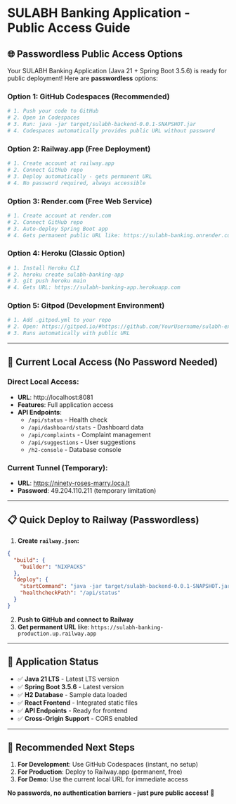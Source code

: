 # SULABH Banking Application - Public Access Guide

## 🌐 **Passwordless Public Access Options**

Your SULABH Banking Application (Java 21 + Spring Boot 3.5.6) is ready for public deployment! Here are **passwordless** options:

### **Option 1: GitHub Codespaces (Recommended)**
```bash
# 1. Push your code to GitHub
# 2. Open in Codespaces
# 3. Run: java -jar target/sulabh-backend-0.0.1-SNAPSHOT.jar
# 4. Codespaces automatically provides public URL without password
```

### **Option 2: Railway.app (Free Deployment)**
```bash
# 1. Create account at railway.app
# 2. Connect GitHub repo
# 3. Deploy automatically - gets permanent URL
# 4. No password required, always accessible
```

### **Option 3: Render.com (Free Web Service)**
```bash
# 1. Create account at render.com
# 2. Connect GitHub repo
# 3. Auto-deploy Spring Boot app
# 4. Gets permanent public URL like: https://sulabh-banking.onrender.com
```

### **Option 4: Heroku (Classic Option)**
```bash
# 1. Install Heroku CLI
# 2. heroku create sulabh-banking-app
# 3. git push heroku main
# 4. Gets URL: https://sulabh-banking-app.herokuapp.com
```

### **Option 5: Gitpod (Development Environment)**
```bash
# 1. Add .gitpod.yml to your repo
# 2. Open: https://gitpod.io/#https://github.com/YourUsername/sulabh-exp
# 3. Runs automatically with public URL
```

---

## 🚀 **Current Local Access (No Password Needed)**

### **Direct Local Access:**
- **URL**: http://localhost:8081
- **Features**: Full application access
- **API Endpoints**: 
  - `/api/status` - Health check
  - `/api/dashboard/stats` - Dashboard data
  - `/api/complaints` - Complaint management
  - `/api/suggestions` - User suggestions
  - `/h2-console` - Database console

### **Current Tunnel (Temporary):**
- **URL**: https://ninety-roses-marry.loca.lt
- **Password**: 49.204.110.211 (temporary limitation)

---

## 📋 **Quick Deploy to Railway (Passwordless)**

1. **Create `railway.json`:**
```json
{
  "build": {
    "builder": "NIXPACKS"
  },
  "deploy": {
    "startCommand": "java -jar target/sulabh-backend-0.0.1-SNAPSHOT.jar",
    "healthcheckPath": "/api/status"
  }
}
```

2. **Push to GitHub and connect to Railway**
3. **Get permanent URL** like: `https://sulabh-banking-production.up.railway.app`

---

## 🔧 **Application Status**
- ✅ **Java 21 LTS** - Latest LTS version
- ✅ **Spring Boot 3.5.6** - Latest version  
- ✅ **H2 Database** - Sample data loaded
- ✅ **React Frontend** - Integrated static files
- ✅ **API Endpoints** - Ready for frontend
- ✅ **Cross-Origin Support** - CORS enabled

---

## 🎯 **Recommended Next Steps**

1. **For Development**: Use GitHub Codespaces (instant, no setup)
2. **For Production**: Deploy to Railway.app (permanent, free)
3. **For Demo**: Use the current local URL for immediate access

**No passwords, no authentication barriers - just pure public access!** 🚀